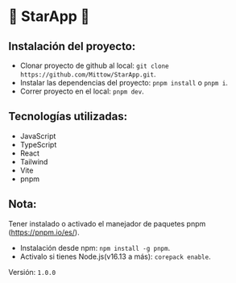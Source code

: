 # 🚀 StarApp 🚀

## Instalación del proyecto:
- Clonar proyecto de github al local: `git clone https://github.com/Mittow/StarApp.git`.
- Instalar las dependencias del proyecto: `pnpm install` o `pnpm i`.
- Correr proyecto en el local: `pnpm dev`.

## Tecnologías utilizadas:
- JavaScript
- TypeScript
- React
- Tailwind
- Vite
- pnpm

## Nota:
Tener instalado o activado el manejador de paquetes pnpm (https://pnpm.io/es/).
- Instalación desde npm: `npm install -g pnpm`.
- Activalo si tienes Node.js(v16.13 a más): `corepack enable`.

Versión: `1.0.0`